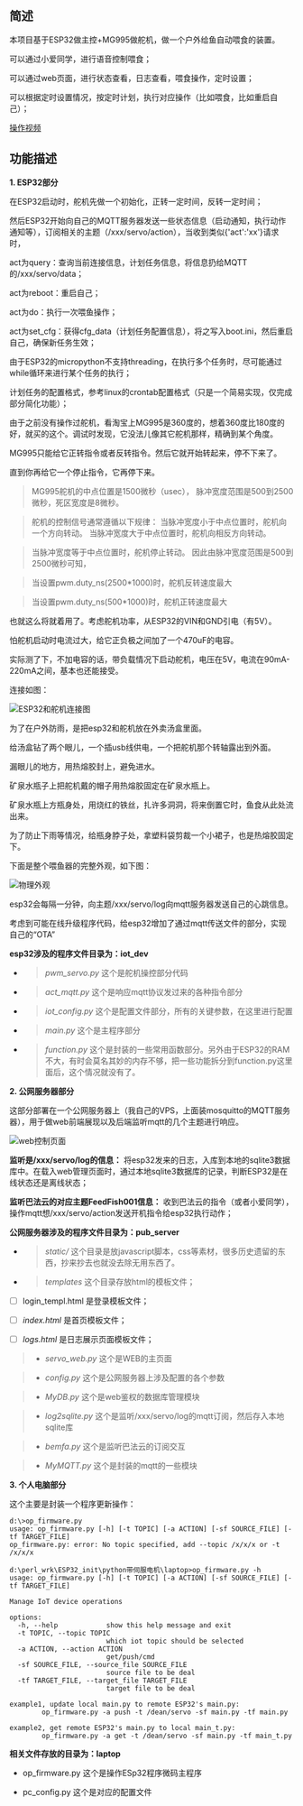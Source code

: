 
## 简述

本项目基于ESP32做主控+MG995做舵机，做一个户外给鱼自动喂食的装置。

可以通过小爱同学，进行语音控制喂食；

可以通过web页面，进行状态查看，日志查看，喂食操作，定时设置；

可以根据定时设置情况，按定时计划，执行对应操作（比如喂食，比如重启自己）；

[操作视频](https://www.bilibili.com/video/BV1Sw4m117XV)

## 功能描述

**1. ESP32部分**

在ESP32启动时，舵机先做一个初始化，正转一定时间，反转一定时间；

然后ESP32开始向自己的MQTT服务器发送一些状态信息（启动通知，执行动作通知等），订阅相关的主题（/xxx/servo/action），当收到类似{'act':'xx'}请求时，

act为query：查询当前连接信息，计划任务信息，将信息扔给MQTT的/xxx/servo/data；

act为reboot：重启自己；

act为do：执行一次喂鱼操作；

act为set_cfg：获得cfg_data（计划任务配置信息），将之写入boot.ini，然后重启自己，确保新任务生效；

由于ESP32的micropython不支持threading，在执行多个任务时，尽可能通过while循环来进行某个任务的执行；

计划任务的配置格式，参考linux的crontab配置格式（只是一个简易实现，仅完成部分简化功能）；

由于之前没有操作过舵机，看淘宝上MG995是360度的，想着360度比180度的好，就买的这个。调试时发现，它没法儿像其它舵机那样，精确到某个角度。

MG995只能给它正转指令或者反转指令。然后它就开始转起来，停不下来了。

直到你再给它一个停止指令，它再停下来。

> MG995舵机的中点位置是1500微秒（usec）， 脉冲宽度范围是500到2500微秒，死区宽度是8微秒。

> 舵机的控制信号通常遵循以下规律： 当脉冲宽度小于中点位置时，舵机向一个方向转动。 当脉冲宽度大于中点位置时，舵机向相反方向转动。

> 当脉冲宽度等于中点位置时，舵机停止转动。 因此由脉冲宽度范围是500到2500微秒可知，

> 当设置pwm.duty_ns(2500*1000)时，舵机反转速度最大

> 当设置pwm.duty_ns(500*1000)时，舵机正转速度最大

也就这么将就着用了。考虑舵机功率，从ESP32的VIN和GND引电（有5V）。

怕舵机启动时电流过大，给它正负极之间加了一个470uF的电容。

实际测了下，不加电容的话，带负载情况下启动舵机，电压在5V，电流在90mA-220mA之间，基本也还能接受。

连接如图：

![ESP32和舵机连接图](https://www.sunbeatus.com/img/conn_pic.png)

为了在户外防雨，是把esp32和舵机放在外卖汤盒里面。

给汤盒钻了两个眼儿，一个插usb线供电，一个把舵机那个转轴露出到外面。

漏眼儿的地方，用热熔胶封上，避免进水。

矿泉水瓶子上把舵机戴的帽子用热熔胶固定在矿泉水瓶上。

矿泉水瓶上方瓶身处，用烧红的铁丝，扎许多洞洞，将来倒置它时，鱼食从此处流出来。

为了防止下雨等情况，给瓶身脖子处，拿塑料袋剪裁一个小裙子，也是热熔胶固定下。

下面是整个喂鱼器的完整外观，如下图：

![物理外观](https://www.sunbeatus.com/img/whole_face.png)

esp32会每隔一分钟，向主题/xxx/servo/log向mqtt服务器发送自己的心跳信息。

考虑到可能在线升级程序代码，给esp32增加了通过mqtt传送文件的部分，实现自己的“OTA”

**esp32涉及的程序文件目录为：iot_dev**

- > *pwm_servo.py* 这个是舵机操控部分代码

- > *act_mqtt.py* 这个是响应mqtt协议发过来的各种指令部分

- > *iot_config.py* 这个是配置文件部分，所有的关键参数，在这里进行配置

- > *main.py* 这个是主程序部分

- > *function.py* 这个是封装的一些常用函数部分。另外由于ESP32的RAM不大，有时会莫名其妙的内存不够，把一些功能拆分到function.py这里面后，这个情况就没有了。

**2. 公网服务器部分**

这部分部署在一个公网服务器上（我自己的VPS，上面装mosquitto的MQTT服务器），用于做web前端展现以及后端监听mqtt的几个主题进行响应。

![web控制页面](https://www.sunbeatus.com/img/FeedFishWeb.png)

**监听是/xxx/servo/log的信息：** 将esp32发来的日志，入库到本地的sqlite3数据库中。在载入web管理页面时，通过本地sqlite3数据库的记录，判断ESP32是在线状态还是离线状态；

**监听巴法云的对应主题FeedFish001信息：** 收到巴法云的指令（或者小爱同学），操作mqtt想/xxx/servo/action发送开机指令给esp32执行动作；

**公网服务器涉及的程序文件目录为：pub_server**

- > *static/* 这个目录是放javascript脚本，css等素材，很多历史遗留的东西，抄来抄去也就没去除无用东西了。

- > *templates* 这个目录存放html的模板文件；

- [ ] login_templ.html 是登录模板文件；

- [ ] *index.html* 是首页模板文件；

- [ ] *logs.html* 是日志展示页面模板文件；

> - *servo_web.py* 这个是WEB的主页面

> - *config.py* 这个是公网服务器上涉及配置的各个参数

> - *MyDB.py* 这个是web鉴权的数据库管理模块

> - *log2sqlite.py* 这个是监听/xxx/servo/log的mqtt订阅，然后存入本地sqlite库

> - *bemfa.py* 这个是监听巴法云的订阅交互

> - *MyMQTT.py* 这个是封装的mqtt的一些模块

**3. 个人电脑部分**

这个主要是封装一个程序更新操作：

```
d:\>op_firmware.py
usage: op_firmware.py [-h] [-t TOPIC] [-a ACTION] [-sf SOURCE_FILE] [-tf TARGET_FILE]
op_firmware.py: error: No topic specified, add --topic /x/x/x or -t /x/x/x

d:\perl_wrk\ESP32_init\python带伺服电机\laptop>op_firmware.py -h
usage: op_firmware.py [-h] [-t TOPIC] [-a ACTION] [-sf SOURCE_FILE] [-tf TARGET_FILE]

Manage IoT device operations

options:
  -h, --help            show this help message and exit
  -t TOPIC, --topic TOPIC
                        which iot topic should be selected
  -a ACTION, --action ACTION
                        get/push/cmd
  -sf SOURCE_FILE, --source_file SOURCE_FILE
                        source file to be deal
  -tf TARGET_FILE, --target_file TARGET_FILE
                        target file to be deal

example1, update local main.py to remote ESP32's main.py:
        op_firmware.py -a push -t /dean/servo -sf main.py -tf main.py

example2, get remote ESP32's main.py to local main_t.py:
        op_firmware.py -a get -t /dean/servo -sf main.py -tf main_t.py

```

**相关文件存放的目录为：laptop**
- op_firmware.py 这个是操作ESp32程序微码主程序

- pc_config.py 这个是对应的配置文件
